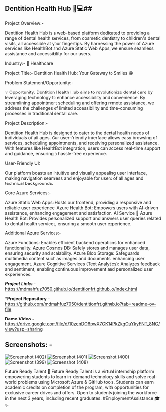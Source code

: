 ## Dentition Health Hub 🦷💻##


Project Overview:-

Dentition Health Hub is a web-based platform dedicated to providing a range of dental health services, from cosmetic dentistry to children's dental visits, all accessible at your fingertips. By harnessing the power of Azure services like HealthBot and Azure Static Web Apps, we ensure seamless assistance and accessibility for our users.

Industry:-
🏥 Healthcare



Project Title:-
Dentition Health Hub: Your Gateway to Smiles 😁



Problem Statement/Opportunity:-

💡 Opportunity: Dentition Health Hub aims to revolutionize dental care by leveraging technology to enhance accessibility and convenience. By streamlining appointment scheduling and offering remote assistance, we address the challenges of limited accessibility and time-consuming processes in traditional dental care.



Project Description:-

Dentition Health Hub is designed to cater to the dental health needs of individuals of all ages. Our user-friendly interface allows easy browsing of services, scheduling appointments, and receiving personalized assistance. With features like HealthBot integration, users can access real-time support and guidance, ensuring a hassle-free experience.



User-Friendly UI: 

Our platform boasts an intuitive and visually appealing user interface, making navigation seamless and enjoyable for users of all ages and technical backgrounds.

Core Azure Services:-

Azure Static Web Apps: Hosts our frontend, providing a responsive and reliable user experience.
Azure Health Bot: Empowers users with AI-driven assistance, enhancing engagement and satisfaction.
AI Service
🤖 Azure Health Bot: Provides personalized support and answers user queries related to dental health services, ensuring a smooth user experience.



Additional Azure Services:-

Azure Functions: Enables efficient backend operations for enhanced functionality.
Azure Cosmos DB: Safely stores and manages user data, ensuring security and scalability.
Azure Blob Storage: Safeguards multimedia content such as images and documents, enhancing user engagement.
Azure Cognitive Services (Text Analytics): Analyzes feedback and sentiment, enabling continuous improvement and personalized user experiences.

***Project Links*** - https://mdmahfuz7050.github.io/dentitionfrt.github.io/index.html

***Project Repository** - https://github.com/mdmahfuz7050/dentitionfrt.github.io?tab=readme-ov-file

**Demo Video** - https://drive.google.com/file/d/10zenDO6pwX7GK14PkZkgOuYkyFNT_8NG/view?usp=sharing

## Screenshots: -



![Screenshot (402)](https://github.com/mdmahfuz7050/dentitionfrt.github.io/assets/112500380/849b5ae0-4bcd-45a6-97a6-3f4f0df35bb6)
![Screenshot (401)](https://github.com/mdmahfuz7050/dentitionfrt.github.io/assets/112500380/9202c167-bc5f-4654-8207-a16ab4dfaa92)
![Screenshot (400)](https://github.com/mdmahfuz7050/dentitionfrt.github.io/assets/112500380/120d9395-99bd-4d9a-b59c-099fd9d6d139)
![Screenshot (399)](https://github.com/mdmahfuz7050/dentitionfrt.github.io/assets/112500380/4eae26e1-94b4-477c-96a9-2c9b5fedd887)
![Screenshot (408)](https://github.com/mdmahfuz7050/dentitionfrt.github.io/assets/112500380/220fb08a-0d20-49ed-ba97-eb9e65b70f7c)

Future Ready Talent
🚀 Future Ready Talent is a virtual internship platform empowering students to learn in-demand technology skills and solve real-world problems using Microsoft Azure & GitHub tools. Students can earn academic credits on completion of the program, with opportunities for exclusive career drives and offers. Open to students joining the workforce in the next 3 years, including recent graduates. #EmploymentAssistance 🎓✨
